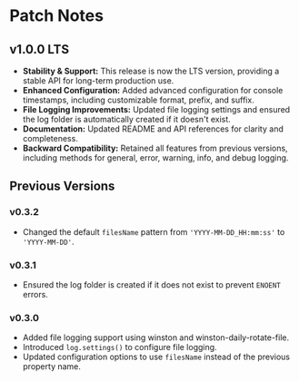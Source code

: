 # Patch Notes

## v1.0.0 LTS

- **Stability & Support:** This release is now the LTS version, providing a stable API for long-term production use.
- **Enhanced Configuration:** Added advanced configuration for console timestamps, including customizable format, prefix, and suffix.
- **File Logging Improvements:** Updated file logging settings and ensured the log folder is automatically created if it doesn't exist.
- **Documentation:** Updated README and API references for clarity and completeness.
- **Backward Compatibility:** Retained all features from previous versions, including methods for general, error, warning, info, and debug logging.

## Previous Versions

### v0.3.2
- Changed the default `filesName` pattern from `'YYYY-MM-DD_HH:mm:ss'` to `'YYYY-MM-DD'`.

### v0.3.1
- Ensured the log folder is created if it does not exist to prevent `ENOENT` errors.

### v0.3.0
- Added file logging support using winston and winston-daily-rotate-file.
- Introduced `log.settings()` to configure file logging.
- Updated configuration options to use `filesName` instead of the previous property name.